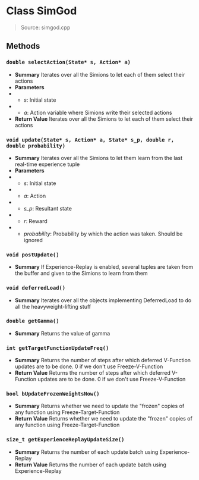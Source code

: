 # Class SimGod
> Source: simgod.cpp
## Methods
### ``double selectAction(State* s, Action* a)``
* **Summary**
  Iterates over all the Simions to let each of them select their actions
* **Parameters**
* * _s_: Initial state
* * _a_: Action variable where Simions write their selected actions
* **Return Value**
  Iterates over all the Simions to let each of them select their actions
### ``void update(State* s, Action* a, State* s_p, double r, double probability)``
* **Summary**
  Iterates over all the Simions to let them learn from the last real-time experience tuple
* **Parameters**
* * _s_: Initial state
* * _a_: Action
* * _s_p_: Resultant state
* * _r_: Reward
* * _probability_: Probability by which the action was taken. Should be ignored
### ``void postUpdate()``
* **Summary**
  If Experience-Replay is enabled, several tuples are taken from the buffer and given to the Simions to learn from them
### ``void deferredLoad()``
* **Summary**
  Iterates over all the objects implementing DeferredLoad to do all the heavyweight-lifting stuff
### ``double getGamma()``
* **Summary**
  Returns the value of gamma
### ``int getTargetFunctionUpdateFreq()``
* **Summary**
  Returns the number of steps after which deferred V-Function updates are to be done. 0 if we don't use Freeze-V-Function
* **Return Value**
  Returns the number of steps after which deferred V-Function updates are to be done. 0 if we don't use Freeze-V-Function
### ``bool bUpdateFrozenWeightsNow()``
* **Summary**
  Returns whether we need to update the "frozen" copies of any function using Freeze-Target-Function
* **Return Value**
  Returns whether we need to update the "frozen" copies of any function using Freeze-Target-Function
### ``size_t getExperienceReplayUpdateSize()``
* **Summary**
  Returns the number of each update batch using Experience-Replay
* **Return Value**
  Returns the number of each update batch using Experience-Replay
